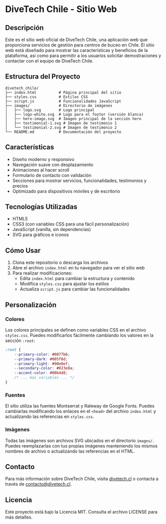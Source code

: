# DiveTech Chile - Sitio Web

## Descripción

Este es el sitio web oficial de DiveTech Chile, una aplicación web que proporciona servicios de gestión para centros de buceo en Chile. El sitio web está diseñado para mostrar las características y beneficios de la plataforma, así como para permitir a los usuarios solicitar demostraciones y contactar con el equipo de DiveTech Chile.

## Estructura del Proyecto

```
divetech_chile/
├── index.html          # Página principal del sitio
├── styles.css          # Estilos CSS
├── script.js           # Funcionalidades JavaScript
├── images/             # Directorio de imágenes
│   ├── logo.svg        # Logo principal
│   ├── logo-white.svg  # Logo para el footer (versión blanca)
│   ├── hero-image.svg  # Imagen principal de la sección hero
│   ├── testimonial-1.svg # Imagen de testimonio 1
│   └── testimonial-2.svg # Imagen de testimonio 2
└── README.md           # Documentación del proyecto
```

## Características

- Diseño moderno y responsivo
- Navegación suave con desplazamiento
- Animaciones al hacer scroll
- Formulario de contacto con validación
- Secciones para mostrar servicios, funcionalidades, testimonios y precios
- Optimizado para dispositivos móviles y de escritorio

## Tecnologías Utilizadas

- HTML5
- CSS3 (con variables CSS para una fácil personalización)
- JavaScript (vanilla, sin dependencias)
- SVG para gráficos e iconos

## Cómo Usar

1. Clona este repositorio o descarga los archivos
2. Abre el archivo `index.html` en tu navegador para ver el sitio web
3. Para realizar modificaciones:
   - Edita `index.html` para cambiar la estructura y contenido
   - Modifica `styles.css` para ajustar los estilos
   - Actualiza `script.js` para cambiar las funcionalidades

## Personalización

### Colores

Los colores principales se definen como variables CSS en el archivo `styles.css`. Puedes modificarlos fácilmente cambiando los valores en la sección `:root`:

```css
:root {
    --primary-color: #0077b6;
    --primary-dark: #005f8d;
    --primary-light: #90e0ef;
    --secondary-color: #023e8a;
    --accent-color: #00b4d8;
    /* ... más variables ... */
}
```

### Fuentes

El sitio utiliza las fuentes Montserrat y Raleway de Google Fonts. Puedes cambiarlas modificando los enlaces en el `<head>` del archivo `index.html` y actualizando las referencias en `styles.css`.

### Imágenes

Todas las imágenes son archivos SVG ubicados en el directorio `images/`. Puedes reemplazarlas con tus propias imágenes manteniendo los mismos nombres de archivo o actualizando las referencias en el HTML.

## Contacto

Para más información sobre DiveTech Chile, visita [divetech.cl](https://divetech.cl) o contacta a través de [contacto@divetech.cl](mailto:contacto@divetech.cl).

## Licencia

Este proyecto está bajo la Licencia MIT. Consulta el archivo LICENSE para más detalles.